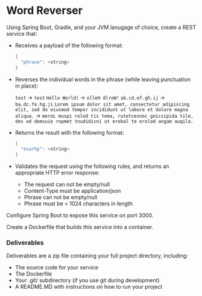 # Word Reverser

Using Spring Boot, Gradle, and your JVM lanugage of choice, create a REST service that:

- Receives a payload of the following format:

  ```java
  {
    "phrase": <string>
  }
  ```

- Reverses the individual words in the phrase (while leaving punctuation in place):

    `test` -> `test`
    `Hello World!` -> `olleH dlroW!`
    `ab.cd.ef.gh.ij` -> `ba.dc.fe.hg.ji`
    `Lorem ipsum dolor sit amet, consectetur adipiscing elit, sed do eiusmod tempor incididunt ut labore et dolore magna aliqua.` -> `meroL muspi rolod tis tema, rutetcesnoc gnicsipida tile, des od domsuie ropmet tnudidicni ut erobal te erolod angam auqila.`

- Returns the result with the following format:

  ```java
  {
    "esarhp": <string>
  }
  ```

- Validates the request using the following rules, and returns an appropriate HTTP error response:

  - The request can not be empty/null
  - Content-Type must be application/json
  - Phrase can not be empty/null
  - Phrase must be < 1024 characters in length

Configure Spring Boot to expose this service on port 3000.

Create a Dockerfile that builds this service into a container.

### Deliverables

Deliverables are a zip file containing your full project directory, including:

  - The source code for your service
  - The Dockerfile
  - Your .git/ subdirectory (if you use git during development)
  - A README.MD with instructions on how to run your project
